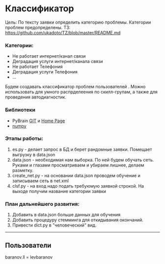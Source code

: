 # Классификатор

Цель: По тексту заявки определить категорию проблемы. Категории проблем предопределены.
ТЗ: https://github.com/ukadoto/TZ/blob/master/README.md

### Категории:
  * Не работает интернет/канал связи
  * Деградация услуги интернет/канала связи
  * Не работает Телефония
  * Деградация услуги Телефония
  * ...
  
Будем создавать классификатор проблем пользователей . Можно использовать для умного распрделеения по скилл-групам, а также для проведения автодиагностик.

### Библиотеки
* PyBrain [GIT](https://github.com/pybrain/pybrain) и [Home Page](http://pybrain.org/docs/index.html)
* [numpy](https://numpy.org/)

### Этапы работы:
1. es.py - делает запрос в БД и берет рандомные заявки. Помещает выгрузку в data.json
2. data.json - необходимая нам выборка. По ней будем обучать сеть. Руками и глазами просматриваем и убираем лишнее, делаем разметку.
3. create_net.py - на основании data.json проводем обучение и записываем сеть в net.xml
4. clsf.py - на вход надо подать требуюмую заявкой строкой. На выходе получим название категории заявки

### План дальнейшего развития:
1. Добавить в data.json больше данных для обучения
2. Добавить процедуру стемминга для откидывания окончаний.
3. Привести dict.py в "человеческий" вид.

***
## Пользователи

baranov.ll = levbaranov
